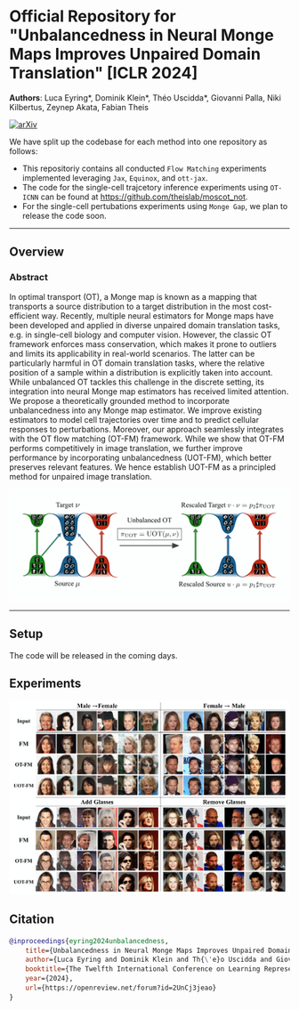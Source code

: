 # Official Repository for "Unbalancedness in Neural Monge Maps Improves Unpaired Domain Translation" [ICLR 2024]

__Authors__: Luca Eyring*, Dominik Klein*, Théo Uscidda*, Giovanni Palla, Niki Kilbertus, Zeynep Akata, Fabian Theis

[![arXiv](https://img.shields.io/badge/arXiv-Paper-<COLOR>.svg)](https://arxiv.org/abs/2311.15100)

We have split up the codebase for each method into one repository as follows:
- This repositoriy contains all conducted `Flow Matching` experiments implemented leveraging `Jax`, `Equinox`, and `ott-jax`.
- The code for the single-cell trajcetory inference experiments using `OT-ICNN` can be found at https://github.com/theislab/moscot_not.
- For the single-cell pertubations experiments using `Monge Gap`, we plan to release the code soon.

---

## Overview

### Abstract

In optimal transport (OT), a Monge map is known as a mapping that transports a source distribution to a target distribution in the most cost-efficient way. Recently, multiple neural estimators for Monge maps have been developed and applied in diverse unpaired domain translation tasks, e.g. in single-cell biology and computer vision. However, the classic OT framework enforces mass conservation, which makes it prone to outliers and limits its applicability in real-world scenarios. The latter can be particularly harmful in OT domain translation tasks, where the relative position of a sample within a distribution is explicitly taken into account. While unbalanced OT tackles this challenge in the discrete setting, its integration into neural Monge map estimators has received limited attention. We propose a theoretically grounded method to incorporate unbalancedness into any Monge map estimator. We improve existing estimators to model cell trajectories over time and to predict cellular responses to perturbations. Moreover, our approach seamlessly integrates with the OT flow matching (OT-FM) framework. While we show that OT-FM performs competitively in image translation, we further improve performance by incorporating unbalancedness (UOT-FM), which better preserves relevant features. We hence establish UOT-FM as a principled method for unpaired image translation.

![](assets/emnist_concept.png "EMNIST Unbalancedness concept")

---

## Setup

The code will be released in the coming days.

## Experiments


![](assets/celeba256_samples.png)

## Citation

```bibtex
@inproceedings{eyring2024unbalancedness,
    title={Unbalancedness in Neural Monge Maps Improves Unpaired Domain Translation},
    author={Luca Eyring and Dominik Klein and Th{\'e}o Uscidda and Giovanni Palla and Niki Kilbertus and Zeynep Akata and Fabian J Theis},
    booktitle={The Twelfth International Conference on Learning Representations},
    year={2024},
    url={https://openreview.net/forum?id=2UnCj3jeao}
}
```